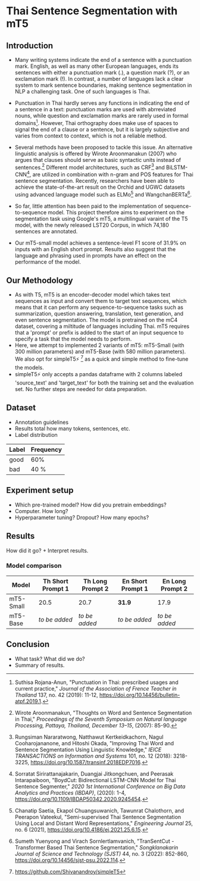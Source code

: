 # Thai Sentence Segmentation with mT5

## Introduction
-  Many writing systems indicate the end of a sentence with a punctuation mark. English, as well as many other European languages, ends its sentences with either a punctuation mark (.), a question mark (?), or an exclamation mark (!). In contrast, a number of languages lack a clear system to mark sentence boundaries, making sentence segmentation in NLP a challenging task. One of such languages is Thai.

- Punctuation in Thai hardly serves any functions in indicating the end of a sentence in a text: punctuation marks are used with abrreviated nouns, while question and exclamation marks are rarely used in formal domains[^1]. However, Thai orthography does make use of spaces to signal the end of a clause or a sentence, but it is largely subjective and varies from context to context, which is not a reliable method.

- Several methods have been proposed to tackle this issue. An alternative linguistic analysis is offered by Wirote Aroonmanakun (2007) who argues that clauses should serve as basic syntactic units instead of sentences.[^2] Different model architectures, such as CRF[^3] and BiLSTM-CNN[^4], are utilized in combination with n-gram and POS features for Thai sentence segmentation. Recently, researchers have been able to achieve the state-of-the-art result on the Orchid and UGWC datasets using advanced language model such as ELMo[^5] and WangchanBERTa[^6].

- So far, little attention has been paid to the implementation of sequence-to-sequence model. This project therefore aims to experiment on the segmentation task using Google's mT5, a multilingual varaint of the T5 model, with the newly released LST20 Corpus, in which 74,180 sentences are annotated.

- Our mT5-small model achieves a sentence-level F1 score of 31.9% on inputs with an English short prompt. Results also suggest that the language and phrasing used in prompts have an effect on the performance of the model.

## Our Methodology 

- As with T5, mT5 is an encoder-decoder model which takes text sequences as  input and convert them to target text sequences, which means that it can perform any sequence-to-sequence tasks such as summarization, question answering, translation, text generation, and even sentence segmentation. The model is pretrained on the mC4 dataset, covering a miltitude of languages including Thai. mT5 requires that a 'prompt' or prefix is added to the start of an input sequence to specify a task that the model needs to perform.
- Here, we attempt to implemented 2 variants of mT5: mT5-Small (with 300 million parameters) and mT5-Base (with 580 million parameters). We also opt for simpleT5⚡️ [^7] as a quick and simple method to fine-tune the models.
- simpleT5⚡️ only accepts a pandas dataframe with 2 columns labeled 'source_text' and 'target_text' for both the training set and the evaluation set. No further steps are needed for data preparation.

## Dataset 
- Annotation guidelines 
- Results total how many tokens, sentences, etc. 
- Label distribution

| Label | Frequency |
|--------|----------|
| good | 60% |
| bad | 40 % | 

## Experiment setup
- Which pre-trained model? How did you pretrain embeddings? 
- Computer. How long? 
- Hyperparameter tuning? Dropout? How many epochs? 

## Results 
How did it go?  + Interpret results. 

### Model comparison
| Model     | Th Short Prompt 1 | Th Long Prompt 2 | En Short Prompt 1 | En Long Prompt 2 |
|-----------|-------------------|------------------|-------------------|------------------|
| mT5-Small | 20.5              | 20.7             | **31.9**              | 17.9             |
| mT5-Base  | *to be added* | *to be added* | *to be added* | *to be added* |


## Conclusion
- What task? What did we do? 
- Summary of results.


[^1]: Suthisa Rojana-Anun, "Punctuation in Thai: prescribed usages and current practice," *Journal of the Association of Frence Teacher in Thailand* 137, no. 42 (2019): 11-12, https://doi.org/10.14456/bulletin-atpf.2019.1.

[^2]: Wirote Aroonmanakun, "Thoughts on Word and Sentence Segmentation in Thai," *Proceedings of the Seventh Symposium on Natural language Processing, Pattaya, Thailand, December 13–15*, (2007): 85-90.

[^3]: Rungsiman Nararatwong, Natthawut Kertkeidkachorn, Nagul Cooharojananone, and Hitoshi Okada, "Improving Thai Word and Sentence Segmentation Using Linguistic Knowledge," *IEICE TRANSACTIONS on Information and Systems* 101, no. 12 (2018): 3218-3225, https://doi.org/10.1587/transinf.2018EDP7016.

[^4]: Sorratat Sirirattanajakarin, Duangjai Jitkongchuen, and Peerasak Intarapaiboon, "BoydCut: Bidirectional LSTM-CNN Model for Thai Sentence Segmenter," *2020 1st International Conference on Big Data Analytics and Practices (IBDAP)*, (2020): 1-4, https://doi.org/10.1109/IBDAP50342.2020.9245454.

[^5]: Chanatip Saetia, Ekapol Chuangsuwanich, Tawunrat Chalothorn, and Peerapon Vateekul, "Semi-supervised Thai Sentence Segmentation Using Local and Distant Word Representations," *Engineering Journal* 25, no. 6 (2021), https://doi.org/10.4186/ej.2021.25.6.15.

[^6]: Sumeth Yuenyong and Virach Sornlertlamvanich, "TranSentCut - Transformer Based Thai Sentence Segmentation," *Songklanakarin Journal of Science and Technology (SJST)* 44, no. 3 (2022): 852-860, https://doi.org/10.14456/sjst-psu.2022.114.

[^7]: https://github.com/Shivanandroy/simpleT5
